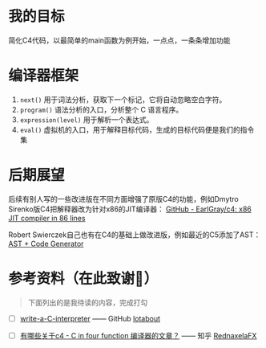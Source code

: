 # 我的目标

简化C4代码，以最简单的main函数为例开始，一点点，一条条增加功能

# 编译器框架

1. `next()` 用于词法分析，获取下一个标记，它将自动忽略空白字符。
2. `program()` 语法分析的入口，分析整个 C 语言程序。
3. `expression(level)` 用于解析一个表达式。
4. `eval()` 虚拟机的入口，用于解释目标代码，生成的目标代码便是我们的指令集

# 后期展望

后续有别人写的一些改进版在不同方面增强了原版C4的功能，例如Dmytro Sirenko版C4把解释器改为针对x86的JIT编译器： [GitHub - EarlGray/c4: x86 JIT compiler in 86 lines](https://link.zhihu.com/?target=https%3A//github.com/EarlGray/c4)

Robert Swierczek自己也有在C4的基础上做改进版，例如最近的C5添加了AST：[AST + Code Generator](https://github.com/rswier/c4/commit/d8e61a829c031d887c203515d0ceb5d54dd7318e)

# 参考资料（在此致谢🙏）

> 下面列出的是我待读的内容，完成打勾

- [ ] [write-a-C-interpreter](https://github.com/lotabout/write-a-C-interpreter) —— GitHub [lotabout](https://github.com/lotabout)
- [ ] [有哪些关于c4 - C in four function 编译器的文章？](https://www.zhihu.com/question/28249756) —— 知乎 [RednaxelaFX](https://www.zhihu.com/people/rednaxelafx)

